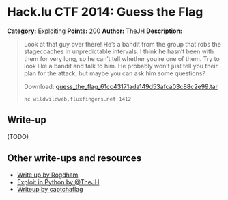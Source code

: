 # Hack.lu CTF 2014: Guess the Flag

**Category:** Exploiting
**Points:** 200
**Author:** TheJH
**Description:**

> Look at that guy over there! He’s a bandit from the group that robs the stagecoaches in unpredictable intervals. I think he hasn’t been with them for very long, so he can’t tell whether you’re one of them. Try to look like a bandit and talk to him. He probably won’t just tell you their plan for the attack, but maybe you can ask him some questions?
>
> Download: [guess_the_flag_61cc43171ada149d53afca03c88c2e99.tar](guess_the_flag_61cc43171ada149d53afca03c88c2e99.tar)
>
> `nc wildwildweb.fluxfingers.net 1412`

## Write-up

(TODO)

## Other write-ups and resources

* [Write up by Rogdham](http://r.rogdham.net/24)
* [Exploit in Python by @TheJH](thejh_exploit.py)
* [Writeup by captchaflag](http://www.captchaflag.com/blog/2014/10/28/hack-dot-lu-2014-guess-the-flag/)
